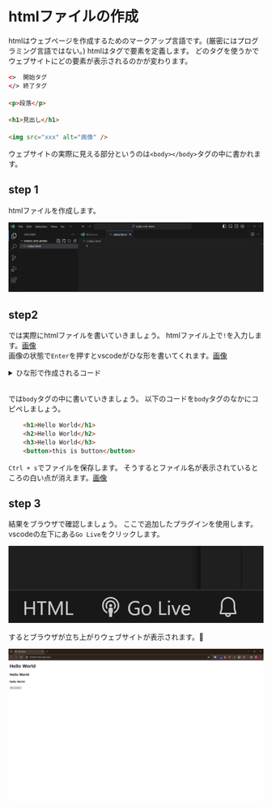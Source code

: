 # htmlファイルの作成
htmlはウェブページを作成するためのマークアップ言語です。(厳密にはプログラミング言語ではない。)
htmlはタグで要素を定義します。
どのタグを使うかでウェブサイトにどの要素が表示されるのかが変わります。

```html
<>  開始タグ
</> 終了タグ

<p>段落</p>

<h1>見出し</h1>

<img src="xxx" alt="画像" />
```

ウェブサイトの実際に見える部分というのは`<body></body>`タグの中に書かれます。

## step 1
htmlファイルを作成します。

![make-html-file](./img/make-html-file.png)

## step2
では実際にhtmlファイルを書いていきましょう。
htmlファイル上で`!`を入力します。[画像](./img/vscode-!.png)  
画像の状態で`Enter`を押すとvscodeがひな形を書いてくれます。[画像](./img/vscode-!-after.png)

<details>
<summary>ひな形で作成されるコード</summary>

```html
<!DOCTYPE html>
<html lang="en">
<head>
    <meta charset="UTF-8">
    <meta name="viewport" content="width=device-width, initial-scale=1.0">
    <title>Document</title>
</head>
<body>
    
</body>
</html>
```
</details>

<br>

では`body`タグの中に書いていきましょう。
以下のコードを`body`タグのなかにコピペしましょう。

```html
    <h1>Hello World</h1>
    <h2>Hello World</h2>
    <h3>Hello World</h3>
    <button>this is button</button>
```

`Ctrl + s`でファイルを保存します。
そうするとファイル名が表示されているところの白い点が消えます。[画像](./img/vscode-file-white-point.png)

## step 3
結果をブラウザで確認しましょう。
ここで追加したプラグインを使用します。
vscodeの左下にある`Go Live`をクリックします。

![Go-Live-Button](./img/vscode-extension-golive.png)

するとブラウザが立ち上がりウェブサイトが表示されます。🎉

![browser](./img/golive-active.png)